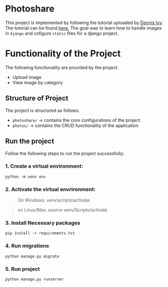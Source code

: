 # Photoshare

This project is implemented by following the tutorial uploaded by <a href="https://www.youtube.com/@DennisIvy">Dennis Ivy</a>. The tutorial can be found <a href="https://www.youtube.com/watch?v=sSquD2u5Ie0">here.</a>
The goal was to learn how to handle images in `django` and cofigure `static` files for a django project.

# Functionality of the Project

The following functionality are provided by the project.

- Upload image
- View image by category

## Structure of Project

The project is structured as follows:

- `photoshare/` -> contains the core configurations of the project
- `photos/` -> contains the CRUD functionality of the application

## Run the project

Follow the following steps to run the project successfully:

### 1. Create a virtual environment:

`python -m venv env`

### 2. Activate the virtual envrironment:

> On Windows: venv\scripts\activate

> on Linux/Max: source venv/Scripts/activate

### 3. Install Necessary packages

`pip install -r requirements.txt`

### 4. Run migrations

`python manage.py migrate`

### 5. Run project

`python manage.py runserver`
